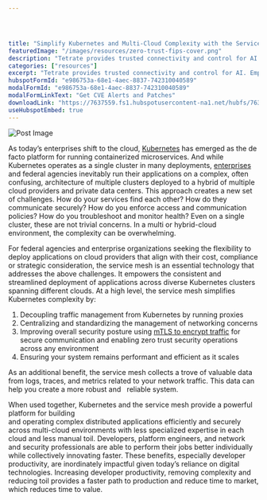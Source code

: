 ```yaml
---




title: "Simplify Kubernetes and Multi-Cloud Complexity with the Service Mesh"
featuredImage: "/images/resources/zero-trust-fips-cover.png"
description: "Tetrate provides trusted connectivity and control for AI. Empower developers while safeguarding the business. Built atop the proven Envoy proxy & Envoy AI Gateway."
categories: ["resources"]
excerpt: "Tetrate provides trusted connectivity and control for AI. Empower developers while safeguarding the business. Built atop the proven Envoy proxy & Envoy AI Gateway."
hubspotFormId: "e986753a-68e1-4aec-8837-742310040589"
modalFormId: "e986753a-68e1-4aec-8837-742310040589"
modalFormLinkText: "Get CVE Alerts and Patches"
downloadLink: "https://7637559.fs1.hubspotusercontent-na1.net/hubfs/7637559/Resources%20and%20PDFs/White%20Papers/Simplify%20Kubernetes%20and%20Multi-Cloud%20Complexity%20with%20the%20Service%20Mesh.pdf"
useHubspotEmbed: true
---
```


![Post Image](/images/resources/zero-trust-fips-cover.png)


As today’s enterprises shift to the cloud, [Kubernetes](/faq/what-does-kubernetes-do/) has emerged as the de facto platform for running containerized microservices. And while Kubernetes operates as a single cluster in many deployments, [enterprises](/resource/service-mesh-handbook/) and federal agencies inevitably run their applications on a complex, often confusing, architecture of multiple clusters deployed to a hybrid of multiple cloud providers and private data centers. This approach creates a new set of challenges. How do your services find each other? How do they communicate securely? How do you enforce access and communication policies? How do you troubleshoot and monitor health? Even on a single cluster, these are not trivial concerns. In a multi or hybrid-cloud environment, the complexity can be overwhelming.

For federal agencies and enterprise organizations seeking the flexibility to deploy applications on cloud providers that align with their cost, compliance or strategic consideration, the service mesh is an essential technology that addresses the above challenges. It empowers the consistent and streamlined deployment of applications across diverse Kubernetes clusters spanning different clouds. At a high level, the service mesh simplifies Kubernetes complexity by:

1.  Decoupling traffic management from Kubernetes by running proxies
2.  Centralizing and standardizing the management of networking concerns
3.  Improving overall security posture using [mTLS to encrypt traffic](/learn/what-is-mtls/) for secure communication and enabling zero trust security operations across any environment
4.  Ensuring your system remains performant and efficient as it scales

As an additional benefit, the service mesh collects a trove of valuable data from logs, traces, and metrics related to your network traffic. This data can help you create a more robust and   reliable system.

When used together, Kubernetes and the service mesh provide a powerful platform for building  
and operating complex distributed applications efficiently and securely across multi-cloud environments with less specialized expertise in each cloud and less manual toil. Developers, platform engineers, and network and security professionals are able to perform their jobs better individually while collectively innovating faster. These benefits, especially developer productivity, are inordinately impactful given today’s reliance on digital technologies. Increasing developer productivity, removing complexity and reducing toil provides a faster path to production and reduce time to market, which reduces time to value.